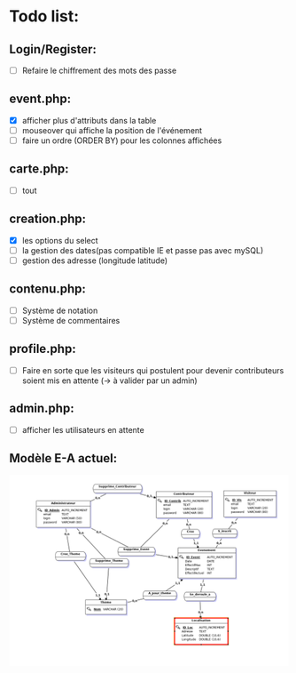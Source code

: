 # Todo list:

## Login/Register:
- [ ] Refaire le chiffrement des mots des passe

## event.php:
- [x] afficher plus d'attributs dans la table 
- [ ] mouseover qui affiche la position de l'événement
- [ ] faire un ordre (ORDER BY) pour les colonnes affichées

## carte.php:
- [ ] tout

## creation.php:
- [x] les options du select
- [ ] la gestion des dates(pas compatible IE et passe pas avec mySQL)
- [ ] gestion des adresse (longitude latitude)

## contenu.php:
- [ ] Système de notation
- [ ] Système de commentaires

## profile.php:
- [ ] Faire en sorte que les visiteurs qui postulent pour devenir contributeurs soient mis en attente (-> à valider par un admin)

## admin.php:
- [ ] afficher les utilisateurs en attente

## Modèle E-A actuel:
![](./img/MCD.png)
